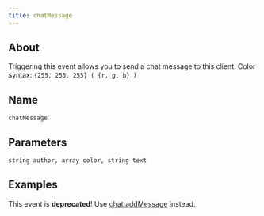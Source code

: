 ```yaml
---
title: chatMessage
---
```


## About
Triggering this event allows you to send a chat message to this client.
Color syntax: `{255, 255, 255} ( {r, g, b} )`

## Name
```
chatMessage
```

Parameters
----------

```
string author, array color, string text
```

Examples
--------

This event is **deprecated**! Use [chat:addMessage](../chat-addMessage) instead.
